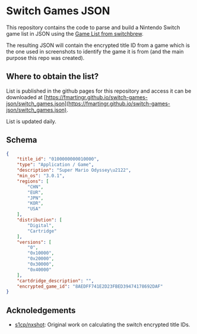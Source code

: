 # Switch Games JSON

This repository contains the code to parse and build a Nintendo Switch game list in JSON using the [Game List from switchbrew](https://switchbrew.org/w/index.php?title=Title_list/Games").

The resulting JSON will contain the encrypted title ID from a game which is the one used in screenshots to identify the game it is from (and the main purpose this repo was created).

## Where to obtain the list?

List is published in the github pages for this repository and access it can be downloaded at [https://fmartingr.github.io/switch-games-json/switch_games.json](https://fmartingr.github.io/switch-games-json/switch_games.json).

List is updated daily.

## Schema

``` json
{
    "title_id": "0100000000010000",
    "type": "Application / Game",
    "description": "Super Mario Odyssey\u2122",
    "min_os": "3.0.1",
    "regions": [
        "CHN",
        "EUR",
        "JPN",
        "KOR",
        "USA"
    ],
    "distribution": [
        "Digital",
        "Cartridge"
    ],
    "versions": [
        "0",
        "0x10000",
        "0x20000",
        "0x30000",
        "0x40000"
    ],
    "cartdridge_description": "",
    "encrypted_game_id": "8AEDFF741E2D23FBED39474178692DAF"
}
```

## Acknoledgements

- [s1cp/nxshot](https://github.com/s1cp/nxshot): Original work on calculating the switch encrypted title IDs.
